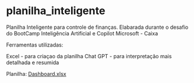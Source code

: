 # planilha_inteligente

Planilha Inteligente para controle de finanças. Elabarada durante o desafio do BootCamp Inteligência Artificial e Copilot Microsoft - Caixa

Ferramentas utilizadas:

Excel - para criaçao da planilha 
Chat GPT - para interpretação mais detalhada e resumida 

Planilha: [Dashboard.xlsx](https://github.com/user-attachments/files/18366477/Dashboard.xlsx)

